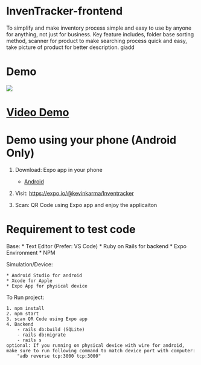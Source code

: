 # InvenTracker-frontend
To simplify and make inventory process simple and easy to use by anyone for anything, not just for business. Key feature includes, folder base sorting method, scanner for product to make searching process quick and easy, take picture of product for better description. 
giadd

# Demo
![](InvenTrackerDemo.gif)

# [ Video Demo ](https://www.youtube.com/watch?v=R102PHwd42Y)

# Demo using your phone (Android Only)

1. Download: Expo app in your phone
    * [Android](https://play.google.com/store/apps/details?id=host.exp.exponent&referrer=www
)
2. Visit: https://expo.io/@kevinkarma/Inventracker 

3. Scan: QR Code using Expo app and enjoy the applicaiton

# Requirement to test code

Base: 
    * Text Editor (Prefer: VS Code)
    * Ruby on Rails for backend
    * Expo Environment
    * NPM

Simulation/Device:

    * Android Studio for android
    * Xcode for Apple
    * Expo App for physical device

To Run project:

    1. npm install
    2. npm start
    3. scan QR Code using Expo app
    4. Backend
        - rails db:build (SQLite)
        - rails db:migrate
        - rails s
    optional: If you running on physical device with wire for android, make sure to run following command to match device port with computer:
        "adb reverse tcp:3000 tcp:3000"